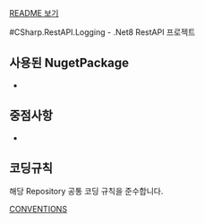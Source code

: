 [README 보기](../README.md)

#CSharp.RestAPI.Logging - .Net8 RestAPI 프로젝트


## 사용된 NugetPackage
- 

## 중점사항
- 

## 코딩규칙
해당 Repository 공통 코딩 규칙을 준수합니다.

[CONVENTIONS](CONVENTIONS.md)
